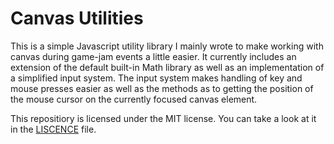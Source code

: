 Canvas Utilities
===============

This is a simple Javascript utility library I mainly wrote to make working with canvas during game-jam events a little easier. It currently includes an extension of the default built-in Math library as well as an implementation of a simplified input system. The input system makes handling of key and mouse presses easier as well as the methods as to getting the position of the mouse cursor on the currently focused canvas element.

This repositiory is licensed under the MIT license. You can take a look at it in the [LISCENCE](https://github.com/Catlinman/canvasutilities/blob/master/LICENSE) file. 